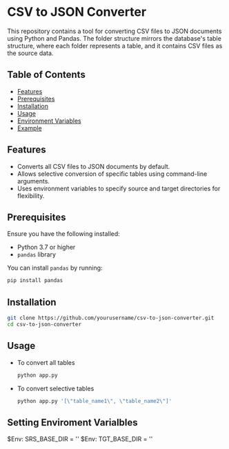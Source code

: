 # CSV to JSON Converter

This repository contains a tool for converting CSV files to JSON documents using Python and Pandas. The folder structure mirrors the database's table structure, where each folder represents a table, and it contains CSV files as the source data. 

## Table of Contents
- [Features](#features)
- [Prerequisites](#prerequisites)
- [Installation](#installation)
- [Usage](#usage)
- [Environment Variables](#environment-variables)
- [Example](#example)

## Features
- Converts all CSV files to JSON documents by default.
- Allows selective conversion of specific tables using command-line arguments.
- Uses environment variables to specify source and target directories for flexibility.

## Prerequisites
Ensure you have the following installed:
- Python 3.7 or higher
- `pandas` library

You can install `pandas` by running:
```bash
pip install pandas
```
## Installation
```bash
git clone https://github.com/yourusername/csv-to-json-converter.git
cd csv-to-json-converter
```

## Usage
- To convert all tables
  ```bash
  python app.py
  ```
- To convert selective tables
  ```bash
  python app.py '[\"table_name1\", \"table_name2\"]'
  ```

## Setting Enviroment Varialbles
$Env: SRS_BASE_DIR = '<source directory>'
$Env: TGT_BASE_DIR = '<target directory>'



